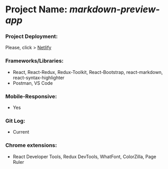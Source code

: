 # Project Name: *markdown-preview-app* 
### Project Deployment:
Please, click > [Netlify](https://markdown-preview-app-barisd.netlify.app)
### Frameworks/Libraries:
- React, React-Redux, Redux-Toolkit, React-Bootstrap, react-markdown, react-syntax-highlighter
- Postman, VS Code
### Mobile-Responsive:
- Yes
### Git Log:
- Current
### Chrome extensions:
- React Developer Tools, Redux DevTools, WhatFont, ColorZilla, Page Ruler




